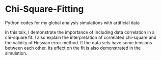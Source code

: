 # Chi-Square-Fitting
Python codes for my global analysis simulations with artificial data

In this talk, I demonstrate the importance of including data correlation in a chi-square fit. I also explain the interpretation of correlated chi-square and the validity of Hessian error method. If the data sets have some tensions between each other, its effect on the fit is also demonstrated in the simulation.

